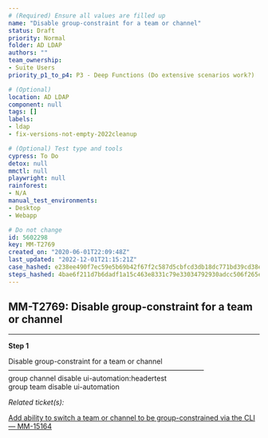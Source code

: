 ```yaml
---
# (Required) Ensure all values are filled up
name: "Disable group-constraint for a team or channel"
status: Draft
priority: Normal
folder: AD LDAP
authors: ""
team_ownership: 
- Suite Users
priority_p1_to_p4: P3 - Deep Functions (Do extensive scenarios work?)

# (Optional)
location: AD LDAP
component: null
tags: []
labels: 
- ldap
- fix-versions-not-empty-2022cleanup

# (Optional) Test type and tools
cypress: To Do
detox: null
mmctl: null
playwright: null
rainforest: 
- N/A
manual_test_environments: 
- Desktop
- Webapp

# Do not change
id: 5602298
key: MM-T2769
created_on: "2020-06-01T22:09:48Z"
last_updated: "2022-12-01T21:15:21Z"
case_hashed: e238ee490f7ec59e5b69b42f67f2c587d5cbfcd3db18dc771bd39cd38e22cc8cc649cacfc51e0b0a98429051f8f02f33
steps_hashed: 4bae6f211d7b6dadf1a15c463e8331c79e33034792930adcc506f265ec4664e782cacf6d42684f01080682a648561fef
---
```


<!-- (Auto-generated) Based on frontmatter's "key" and "name" -->

## MM-T2769: Disable group-constraint for a team or channel

---

**Step 1**

Disable group-constraint for a team or channel\
————————————————————————————\
group channel disable ui-automation:headertest\
group team disable ui-automation

_Related ticket(s):_

[Add ability to switch a team or channel to be group-constrained via the CLI — MM-15164](https://mattermost.atlassian.net/browse/MM-15164)
